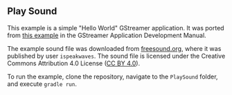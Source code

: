 ## Play Sound

This example is a simple "Hello World" GStreamer application. It was ported from [this example](https://gstreamer.freedesktop.org/documentation/application-development/basics/helloworld.html?gi-language=c) in the GStreamer Application Development Manual.

The example sound file was downloaded from [freesound.org](https://freesound.org/people/ispeakwaves/sounds/455516/), where it was published by user `ispeakwaves`. The sound file is licensed under the Creative Commons Attribution 4.0 License ([CC BY 4.0](https://creativecommons.org/licenses/by/4.0/)).

To run the example, clone the repository, navigate to the `PlaySound` folder, and execute `gradle run`.
